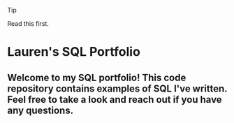 >[!TIP]
> Read this first.

# Lauren's SQL Portfolio

## Welcome to my SQL portfolio! This code repository contains examples of SQL I've written. Feel free to take a look and reach out if you have any questions.
